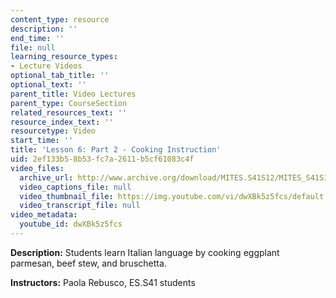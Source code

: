 ```yaml
---
content_type: resource
description: ''
end_time: ''
file: null
learning_resource_types:
- Lecture Videos
optional_tab_title: ''
optional_text: ''
parent_title: Video Lectures
parent_type: CourseSection
related_resources_text: ''
resource_index_text: ''
resourcetype: Video
start_time: ''
title: 'Lesson 6: Part 2 - Cooking Instruction'
uid: 2ef133b5-8b53-fc7a-2611-b5cf61083c4f
video_files:
  archive_url: http://www.archive.org/download/MITES.S41S12/MITES_S41S12_Lesson6_Part2_300k.mp4
  video_captions_file: null
  video_thumbnail_file: https://img.youtube.com/vi/dwXBk5z5fcs/default.jpg
  video_transcript_file: null
video_metadata:
  youtube_id: dwXBk5z5fcs
---
```


**Description:** Students learn Italian language by cooking eggplant parmesan, beef stew, and bruschetta.

**Instructors:** Paola Rebusco, ES.S41 students